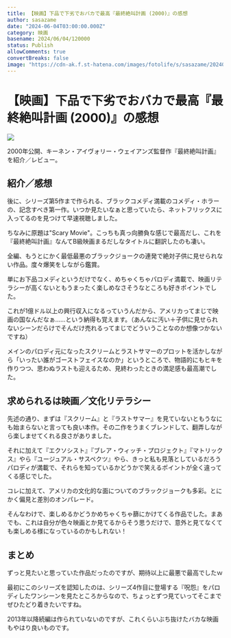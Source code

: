 ```yaml
---
title: 【映画】下品で下劣でおバカで最高『最終絶叫計画 (2000)』の感想
author: sasazame
date: "2024-06-04T03:00:00.000Z"
category: 映画
basename: 2024/06/04/120000
status: Publish
allowComments: true
convertBreaks: false
image: "https://cdn-ak.f.st-hatena.com/images/fotolife/s/sasazame/20240603/20240603211516.png"
---
```

# 【映画】下品で下劣でおバカで最高『最終絶叫計画 (2000)』の感想

![](https://cdn-ak.f.st-hatena.com/images/fotolife/s/sasazame/20240603/20240603211516.png)

2000年公開、キーネン・アイヴォリー・ウェイアンズ監督作『最終絶叫計画』を紹介／レビュー。

<!-- Extended Body -->

## 紹介／感想

後に、シリーズ第5作まで作られる、ブラックコメディ満載のコメディ・ホラーの、記念すべき第一作。いつか見たいなぁと思っていたら、ネットフリックスに入ってるのを見つけて早速視聴しました。

ちなみに原題は"Scary Movie"。こっちも真っ向勝負な感じで最高だし、これを『最終絶叫計画』なんてB級映画まるだしなタイトルに翻訳したのも凄い。

全編、もうとにかく最低最悪のブラックジョークの連発で絶対子供に見せられない作品。度々爆笑をしながら鑑賞。

単にお下品コメディというだけでなく、めちゃくちゃパロディ満載で、映画リテラシーが高くないともうまったく楽しめなさそうなところも好きポイントでした。

これが1億ドル以上の興行収入になるっていうんだから、アメリカってまじで映画の国なんだなぁ……という納得も覚えます。（あんなに汚い＋子供に見せられないシーンだらけでそんだけ売れるってまじでどういうことなのか想像つかないですね）

メインのパロディ元になったスクリームとラストサマーのプロットを活かしながら「いったい誰がゴーストフェイスなのか」というところで、物語的にもヒキを作りつつ、思わぬラストも迎えるため、見終わったときの満足感も最高潮でした。

## 求められるは映画／文化リテラシー

先述の通り、まずは『スクリーム』と『ラストサマー』を見ていないともうなにも始まらないと言っても良い本作。その二作をうまくブレンドして、翻弄しながら楽しませてくれる良さがありました。

それに加えて『エクソシスト』『ブレア・ウィッチ・プロジェクト』『マトリックス』やら『ユージュアル・サスペクツ』やら、きっと私も見落としているだろうパロディが満載で、それらを知っているかどうかで笑えるポイントが全く違ってくる感じでした。

コレに加えて、アメリカの文化的な面についてのブラックジョークも多彩。とにかく偏見と差別のオンパレード。

そんなわけで、楽しめるかどうかめちゃくちゃ篩にかけてくる作品でした。まあでも、これは自分が色々映画とか見てるからそう思うだけで、意外と見てなくても楽しめる様になっているのかもしれない！

## まとめ

ずっと見たいと思っていた作品だったのですが、期待以上に最悪で最高でしたｗ

最初にこのシリーズを認知したのは、シリーズ4作目に登場する『呪怨』をパロディしたワンシーンを見たところからなので、ちょっとずつ見ていってそこまでぜひたどり着きたいですね。

2013年以降続編は作られていないのですが、これくらいぶち抜けたバカな映画もやはり良いものです。